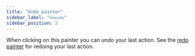 ```yaml
---
title: "Undo painter"
sidebar_label: "ย้อนกลับ"
sidebar_position: 2
---
```


When clicking on this painter you can undo your last action. See the [redo painter](redo) for redoing your last action.
